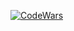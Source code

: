 [![CodeWars](https://www.codewars.com/users/5ato/badges/large)](https://www.codewars.com/users/5ato 'My Honor Badge')
